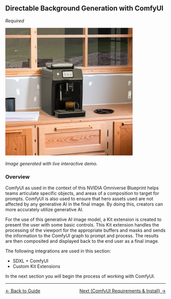 ## **Directable Background Generation with ComfyUI**

*Required*

<img src="../images/construction.png" width="400">

*Image generated with live interactive demo.*

### **Overview**

ComfyUI as used in the context of this NVIDIA Omniverse Blueprint helps teams articulate specific objects, and areas of a composition to target for prompts. ComfyUI is also used to ensure that hero assets used are not affected by any generative AI in the final image. By doing this, creators can  more accurately utilize generative AI.

For the use of this generative AI image model, a Kit extension is created to present the user with some basic controls. This Kit extension handles the processing of the viewport for the appropriate buffers and masks and sends the information to the ComfyUI graph to prompt and process. The results are then composited and displayed back to the end user as a final image.

The following integrations are used in this section:

* SDXL + ComfyUI  
* Custom Kit Extensions

In the next section you will begin the process of working with ComfyUI. 

----
<span style="float:left;">[&larr; Back to Guide](../README.md)</span>                     <span style="float: right;">[Next (ComfyUI Requirements & Install) &rarr;](./comfyui_install.md)</span>